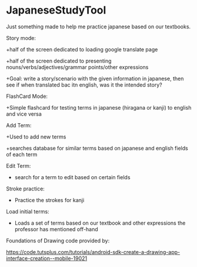 # JapaneseStudyTool

Just something made to help me practice japanese based on our textbooks.

Story mode:

+half of the screen dedicated to loading google translate page

+half of the screen dedicated to presenting nouns/verbs/adjectives/grammar points/other expressions

+Goal: write a story/scenario with the given information in japanese, then see if when translated bac itn english, was it the intended story?

FlashCard Mode:

+Simple flashcard for testing terms in japanese (hiragana or kanji) to english and vice versa

Add Term:

+Used to add new terms

+searches database for similar terms based on japanese and english fields of each term

Edit Term:
+ search for a term to edit based on certain fields

Stroke practice:
+ Practice the strokes for kanji

Load initial terms:
+ Loads a set of terms based on our textbook and other expressions the professor has mentioned off-hand




Foundations of Drawing code provided by:

https://code.tutsplus.com/tutorials/android-sdk-create-a-drawing-app-interface-creation--mobile-19021
